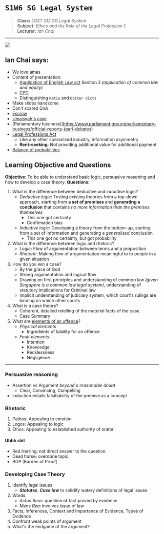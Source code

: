 # `S1W6 SG Legal System`

> **Class:** *LGST 102 SG Legal System*  
> **Subject:** *Ethics and the Role of the Legal Profession 1*  
> **Lecturer:** *Ian Chai*

---
![](https://dentons.rodyk.com/-/media/images/website/person-images/c/ce-ch/chai_ian-ernst.ashx)
## Ian Chai says:
* We love amas
* Content of presentation:
	* [Application of English Law act](https://sso.agc.gov.sg/Act/AELA1993) Section 3 *(application of common law and equity)*
	* [CPC](https://sso.agc.gov.sg/Act/AELA1993)
	* Distinguishing `Ratio` and `Obiter dicta`
* Make slides handsome
* Don't scared QnA
* [Escrow](https://www.escrowsg.com/)
* [Umaisyah's case](https://www.straitstimes.com/singapore/courts-crime/man-who-killed-2-year-old-daughter-burnt-body-in-pot-hidden-for-5-years-jailed-215-years)
* [Pariamentary business](https://www.parliament.gov.sg/parliamentary-business/official-reports-(parl-debates)
* [Legal Professions Act](https://sso.agc.gov.sg/Act/LPA1966)
	* Like any other specialised industry, information asymmetry
	* **Rent-seeking**: Not providing additional value for additional payment
* [Balance of probabilities](https://cacj-ajp.org/singapore/legal-system/singapore-laws/overview/court-procedure-and-court-processes/)

## Learning Objective and Questions
**Objective**: To be able to understand basic logic, persuasive reasoning and how to develop a case theory.
**Questions**:
1. What is the difference between deductive and inductive logic?
	* *Deductive logic*: Testing existing theories from a top-down approach, starting from **a set of premises** and **generating a conclusion** that contains *no more information than the premises themselves*
		* This one got certainty
		* Confirmation bias
	* *Inductive logic*: Developing a theory from the bottom-up, starting from a set of information and generating a *generalised* conclusion
		* This one got no certainty, but got probability
1. What is the difference between logic and rhetoric?
	* *Logic*: Flow of argumentation between terms and a proposition
	* *Rhetoric*: Making flow of argumentation meaningful to to people in a given situation
2. How do you win a case?
	* By the grace of God
	* Strong argumentation and logical flow
	* Drawing on first principles and understanding of common law *(given Singapore is a common law legal system)*, understanding of statutory implications for Criminal law
	* Implicit understanding of judiciary system, which court's rulings are binding on which other courts
3. What is a case theory?
	* Coherent, detailed retelling of the material facts of the case.
	* Case Summary
4. What are [elements of an offence](https://www.ag.gov.au/crime/publications/commonwealth-criminal-code-guide-practitioners-draft/part-22-elements-offence/division-3-general/31-elements)?
	* *Physical elements*
		* Ingredients of liability for an offence
	* *Fault elements*
		* Intention
		* Knowledge
		* Recklessness
		* Negligence
---
### Persuasive reasoning
* Assertion vs Argument *beyond a reasonable doubt*
	* Clear, Convincing, Compelling
* Induction entails falsifiability of the premise as a concept

### Rhetoric
1. Pathos: Appealing to emotion
2. Logos: Appealing to logic
3. Ethos: Appealing to established authority of orator

#### Uhhh shit
* Red Herring: not direct answer to the question
* Dead horse: overdone topic
* BOP (Burden of Proof)

### Developing Case Theory
1. Identify legal issues 
	* ***Statutes***, ***Case law*** to solidify watery definitions of legal issues
2. Words
	* *Actus Reus*: question of fact proved by evidence
	* *Mens Rea*: involves issue of law
3. Facts, Inferences, Context and Importance of Evidence, Types of Evidence
4. Confront weak points of argument
5. What's the endgame of the argument?
